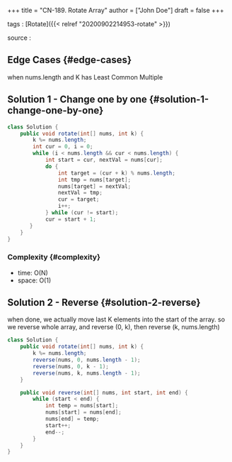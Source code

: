 +++
title = "CN-189. Rotate Array"
author = ["John Doe"]
draft = false
+++

tags
: [Rotate]({{< relref "20200902214953-rotate" >}})

source
:


## Edge Cases {#edge-cases}

when nums.length and K has Least Common Multiple


## Solution 1 - Change one by one {#solution-1-change-one-by-one}

```java
class Solution {
    public void rotate(int[] nums, int k) {
        k %= nums.length;
        int cur = 0, i = 0;
        while (i < nums.length && cur < nums.length) {
            int start = cur, nextVal = nums[cur];
            do {
                int target = (cur + k) % nums.length;
                int tmp = nums[target];
                nums[target] = nextVal;
                nextVal = tmp;
                cur = target;
                i++;
            } while (cur != start);
            cur = start + 1;
       }
    }
}
```


### Complexity {#complexity}

-   time: O(N)
-   space: O(1)


## Solution 2 - Reverse {#solution-2-reverse}

when done, we actually move last K elements into the start of the array.
so we reverse whole array, and reverse (0, k), then reverse (k, nums.length)

```java
class Solution {
    public void rotate(int[] nums, int k) {
        k %= nums.length;
        reverse(nums, 0, nums.length - 1);
        reverse(nums, 0, k - 1);
        reverse(nums, k, nums.length - 1);
    }

    public void reverse(int[] nums, int start, int end) {
        while (start < end) {
            int temp = nums[start];
            nums[start] = nums[end];
            nums[end] = temp;
            start++;
            end--;
        }
    }
}
```
